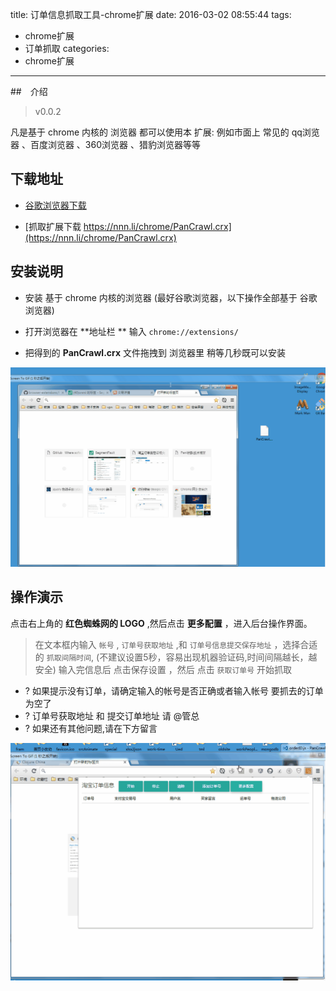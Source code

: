title: 订单信息抓取工具-chrome扩展
date: 2016-03-02 08:55:44
tags:
  - chrome扩展
  - 订单抓取
categories:
  - chrome扩展
---

##　介绍

>v0.0.2

凡是基于 chrome 内核的 浏览器 都可以使用本 扩展: 例如市面上 常见的  qq浏览器 、百度浏览器 、360浏览器 、猎豹浏览器等等


## 下载地址

- [谷歌浏览器下载](http://rj.baidu.com/soft/detail/14744.html?ald)

- [抓取扩展下载 https://nnn.li/chrome/PanCrawl.crx](https://nnn.li/chrome/PanCrawl.crx)


## 安装说明

- 安装 基于 chrome 内核的浏览器 (最好谷歌浏览器，以下操作全部基于 谷歌浏览器)

- 打开浏览器在 **地址栏 ** 输入 `chrome://extensions/`

- 把得到的 **PanCrawl.crx** 文件拖拽到 浏览器里 稍等几秒既可以安装


![](https://raw.githubusercontent.com/browser-extensions/PanCrawl/master/help/PanCrawlHelp.gif)



## 操作演示

点击右上角的 **红色蜘蛛网的 LOGO** ,然后点击 **更多配置** ，进入后台操作界面。 


> 在文本框内输入 `帐号` , `订单号获取地址` ,和 `订单号信息提交保存地址` ，选择合适的 `抓取间隔时间`,
> (不建议设置5秒，容易出现机器验证码,时间间隔越长，越安全)
> 输入完信息后 点击保存设置 ，然后 点击 `获取订单号` 开始抓取

- ? 如果提示没有订单，请确定输入的帐号是否正确或者输入帐号 要抓去的订单为空了
- ? 订单号获取地址 和 提交订单地址 请 @管总
- ? 如果还有其他问题,请在下方留言


![](https://raw.githubusercontent.com/browser-extensions/PanCrawl/master/help/caozuo.gif)


